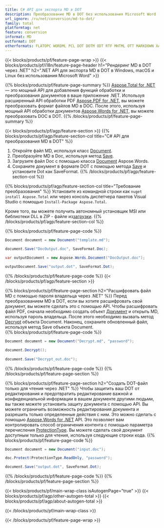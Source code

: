 ```yaml
---
title: C# API для экспорта MD в DOT
description: Преобразование MD в DOT без использования Microsoft Word
url_ignore: /ru/net/conversion/md-to-dot/
family: total
platformtag: net
feature: conversion
informat: MD
outformat: DOT
otherformats: FLATOPC WORDML PCL DOT DOTM ODT RTF MHTML OTT MARKDOWN XAMLFLOW DOTX
---
```

{{< blocks/products/pf/feature-page-wrap >}}
{{< blocks/products/pf/i18n/feature-page-header h1="Рендеринг MD в DOT через .NET" h2=".NET API для экспорта MD в DOT в Windows, macOS и Linux без использования Microsoft Word" >}}

{{% blocks/products/pf/feature-page-summary %}}
[Aspose.Total for .NET](https://products.aspose.com/total/net/) — это мощный API для добавления функций обработки и преобразования документов в ваше приложение .NET. Используя расширенный API обработки PDF [Aspose.PDF for .NET](https://products.aspose.com/pdf/net/), вы можете преобразовать формат файлов MD в DOC. После этого, используя мощный API обработки документов [Aspose.Words for .NET](https://products.aspose.com/words/net/), вы можете преобразовать DOC в DOT.
{{% /blocks/products/pf/feature-page-summary  %}}

{{< blocks/products/pf/agp/feature-section >}}
{{% blocks/products/pf/agp/feature-section-col title="C# API для преобразования MD в DOT" %}}
1. Откройте файл MD, используя класс [Document](https://reference.aspose.com/pdf/net/aspose.pdf/document).
2. Преобразуйте MD в Doc, используя метод [Save](https://reference.aspose.com/pdf/net/aspose.pdf.document/save/methods/5).
3. Загрузите файл Doc с помощью класса [Document](https://reference.aspose.com/words/net/aspose.words/document) Aspose.Words.
4. Сохраните документ в формате DOT с помощью метода [Save](https://reference.aspose.com/words/net/aspose.words.document/save/methods/4) и установите Dot как SaveFormat.
{{% /blocks/products/pf/agp/feature-section-col %}}

{{% blocks/products/pf/agp/feature-section-col title="Требование преобразования" %}}
Установите из командной строки как ```nuget install Aspose.Total``` или через консоль диспетчера пакетов Visual Studio с помощью ```Install-Package Aspose.Total```.

Кроме того, вы можете получить автономный установщик MSI или библиотеки DLL в ZIP - файле из[загрузки](https://releases.aspose.comtotal/net).
{{% /blocks/products/pf/agp/feature-section-col %}}

{{% blocks/products/pf/feature-page-code %}}

```cs
Document document = new Document("template.md");
 
document.Save("DocOutput.doc", SaveFormat.Doc); 

var outputDocument = new Aspose.Words.Document("DocOutput.doc");

outputDocument.Save("output.dot", SaveFormat.Dot);   
```

{{% /blocks/products/pf/feature-page-code %}}
{{< /blocks/products/pf/agp/feature-section >}}

{{% blocks/products/pf/feature-page-section  h2="Расшифровать файл MD с помощью пароля владельца через .NET" %}}
Перед преобразованием MD в DOT, если вы хотите расшифровать свой документ, вы можете сделать это с помощью API. Чтобы расшифровать файл PDF, сначала необходимо создать объект [Документ](https://reference.aspose.com/pdf/net/aspose.pdf/document) и открыть MD, используя пароль владельца. После этого необходимо вызвать метод [Decrypt](https://reference.aspose.com/pdf/net/aspose.pdf/document/methods/decrypt) объекта Document. Наконец, сохраните обновленный файл, используя метод Save объекта Document.  
{{% blocks/products/pf/feature-page-code %}}

```cs
Document document = new Document("Decrypt.md", "password");

document.Decrypt();
 
document.Save("Decrypt_out.doc");
```

{{% /blocks/products/pf/feature-page-code  %}}
{{% /blocks/products/pf/feature-page-section %}}

{{% blocks/products/pf/feature-page-section  h2="Создать DOT-файл только для чтения через .NET" %}}
Чтобы защитить ваш DOT от редактирования и предотвратить редактирование важной и конфиденциальной информации в вашем документе другими людьми, вы также можете установить защиту документа с помощью API. Вы можете ограничить возможность редактирования документа и разрешить только определенные действия с ним. Это можно сделать с помощью [Aspose.Words for .NET](https://products.aspose.com/words/net/) API. Это позволяет вам контролировать способ ограничения контента с помощью параметра перечисления [ProtectionType](https://reference.aspose.com/words/net/aspose.words/protectiontype). Вы можете сделать свой документ доступным только для чтения, используя следующие строки кода. 
{{% blocks/products/pf/feature-page-code %}}

```cs
Document document = new Document("input.doc");

doc.Protect(ProtectionType.ReadOnly, "password");

document.Save("output.dot", SaveFormat.Dot);    
```

{{% /blocks/products/pf/feature-page-code  %}}
{{% /blocks/products/pf/feature-page-section %}}

{{< blocks/products/pf/main-wrap-class isAutogenPage="true" >}}
{{< blocks/products/pf/agp/other-autogen-total >}}
{{< blocks/products/pf/agp/about-autogen-total >}}

{{< /blocks/products/pf/main-wrap-class >}}

{{< /blocks/products/pf/feature-page-wrap >}}